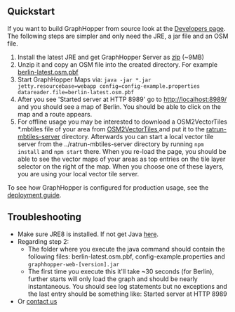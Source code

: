 ## Quickstart

If you want to build GraphHopper from source look at the [Developers page](../core/quickstart-from-source.md). 
The following steps are simpler and only need the JRE, a jar file and an OSM file.

 1. Install the latest JRE and get GraphHopper Server as [zip](https://oss.sonatype.org/content/groups/public/com/graphhopper/graphhopper-web/0.8-SNAPSHOT/) (~9MB)
 2. Unzip it and copy an OSM file into the created directory. For example [berlin-latest.osm.pbf](http://download.geofabrik.de/europe/germany/berlin.html)
 3. Start GraphHopper Maps via: `java -jar *.jar jetty.resourcebase=webapp config=config-example.properties datareader.file=berlin-latest.osm.pbf`
 4. After you see 'Started server at HTTP 8989' go to [http://localhost:8989/](http://localhost:8989/) and you should see a map of Berlin. You should be able to click on the map and a route appears.
 5. For offline usage you may be interested to download a OSM2VectorTiles *.mbtiles file of your area from [OSM2VectorTiles ](http://osm2vectortiles.org/downloads/) and put it to the [ratrun-mbtiles-server](https://github.com/ratrun/graphhopper/tree/master/ratrun-mbtiles-server) directory.
    Afterwards you can start a local vector tile server from the ../ratrun-mbtiles-server directory by running `npm install` and `npm start` there.
    When you re-load the page, you should be able to see the vector maps of your areas as top entries on the tile layer selector on the right of the map. When you choose one of these layers, you are using your local vector tile server.

To see how GraphHopper is configured for production usage, see the [deployment guide](./../core/deploy.md).

## Troubleshooting

 * Make sure JRE8 is installed. If not get Java [here](http://java.com).
 * Regarding step 2:
    * The folder where you execute the java command should contain the following files: berlin-latest.osm.pbf, config-example.properties and `graphhopper-web-[version].jar`
    * The first time you execute this it'll take ~30 seconds (for Berlin), further starts will only load the graph and should be nearly instantaneous. You should see log statements but no exceptions and the last entry should be something like: Started server at HTTP 8989
 * Or [contact us](../index.md#contact)
